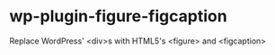 wp-plugin-figure-figcaption
===========================

Replace WordPress' &lt;div>s with HTML5's &lt;figure> and &lt;figcaption>
